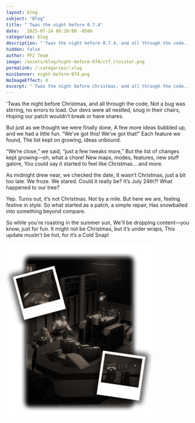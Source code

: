 ```yaml
---
layout: blog
subject: "Blog"
title: "'Twas the night before 0.7.4"
date:   2025-07-24 00:20:00 -0500
categories: blog
description: "'Twas the night before 0.7.4, and all through the code..."
hidden: false
author: PF2 Team
image: /assets/blog/night-before-074/ctf_cloister.png
permalink: /:categories/:slug
minibanner: night-before-074.png
NoImageEffect: 0
excerpt: "'Twas the night before Christmas, and all through the code..."
---
```


'Twas the night before Christmas, and all through the code,
Not a bug was stirring, no errors to load.
Our devs were all nestled, snug in their chairs,
Hoping our patch wouldn’t break or have snares.

But just as we thought we were finally done,
A few more ideas bubbled up, and we had a little fun.
“We’ve got this! We’ve got that!” Each feature we found,
The list kept on growing, ideas unbound.

“We’re close,” we said, “just a few tweaks more,”
But the list of changes kept growing—oh, what a chore!
New maps, modes, features, new stuff galore,
You could say it started to feel like Christmas… and more.

As midnight drew near, we checked the date,
It wasn’t Christmas, just a bit too late.
We froze. We stared. Could it really be?
It’s July 24th?! What happened to our tree?

Yep. Turns out, it’s not Christmas. Not by a mile.
But here we are, feeling festive in style.
So what started as a patch, a simple repair,
Has snowballed into something beyond compare.

So while you're roasting in the summer sun,
We'll be dropping content—you know, just for fun.
It might not be Christmas, but it’s under wraps,
This update mustn't be hot, for it’s a Cold Snap!

<img class="full-size" src="/assets/blog/night-before-074/cloister_teaser.png" alt="cloister teaser" width="400"/>
